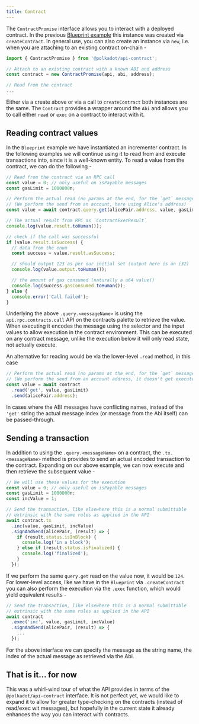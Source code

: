 ```yaml
---
title: Contract
---
```


The `ContractPromise` interface allows you to interact with a deployed contract. In the previous [Blueprint example](blueprint.md) this instance was created via `createContract`. In general use, you can also create an instance via `new`, i.e. when you are attaching to an existing contract on-chain -

```javascript
import { ContractPromise } from '@polkadot/api-contract';

// Attach to an existing contract with a known ABI and address
const contract = new ContractPromise(api, abi, address);

// Read from the contract
...
```

Either via a create above or via a call to `createContract` both instances are the same. The `Contract` provides a wrapper around the `Abi` and allows you to call either `read` or `exec` on a contract to interact with it.


## Reading contract values

In the `Blueprint` example we have instantiated an incrementer contract. In the following examples we will continue using it to read from and execute transactions into, since it is a well-known entity. To read a value from the contract, we can do the following -

```javascript
// Read from the contract via an RPC call
const value = 0; // only useful on isPayable messages
const gasLimit = 1000000n;

// Perform the actual read (no params at the end, for the `get` message)
// (We perform the send from an account, here using Alice's address)
const value = await contract.query.get(alicePair.address, value, gasLimit);

// The actual result from RPC as `ContractExecResult`
console.log(value.result.toHuman());

// check if the call was successful
if (value.result.isSuccess) {
  // data from the enum
  const success = value.result.asSuccess;

  // should output 123 as per our initial set (output here is an i32)
  console.log(value.output.toHuman());

  // the amount of gas consumed (naturally a u64 value()
  console.log(success.gasConsumed.toHuman());
} else {
  console.error('Call failed');
}
```

Underlying the above `.query.<messageName>` is using the `api.rpc.contracts.call` API on the contracts palette to retrieve the value. When executing it encodes the message using the selector and the input values to allow execution in the contract environment. This can be executed on any contract message, unlike the execution below it will only read state, not actually execute.

An alternative for reading would be via the lower-level `.read` method, in this case

```javascript
// Perform the actual read (no params at the end, for the `get` message)
// (We perform the send from an account address, it doesn't get executed)
const value = await contract
  .read('get', value, gasLimit)
  .send(alicePair.address);
```

In cases where the ABI messages have conflicting names, instead of the `'get'` string the actual message index (or message from the Abi itself) can be passed-through.

## Sending a transaction

In addition to using the `.query.<messageName>` on a contract, the `.tx.<messageName>` method is provides to send an actual encoded transaction to the contract. Expanding on our above example, we can now execute and then retrieve the subsequent value -

```javascript
// We will use these values for the execution
const value = 0; // only useful on isPayable messages
const gasLimit = 1000000n;
const incValue = 1;

// Send the transaction, like elsewhere this is a normal submittable
// extrinsic with the same rules as applied in the API
await contract.tx
  .inc(value, gasLimit, incValue)
  .signAndSend(alicePair, (result) => {
    if (result.status.isInBlock) {
      console.log('in a block');
    } else if (result.status.isFinalized) {
      console.log('finalized');
    }
  });
```

If we perform the same `query.get` read on the value now, it would be `124`. For lower-level access, like we have in the `Blueprint` via `.createContract` you can also perform the execution via the `.exec` function, which would yield equivalent results -

```javascript
// Send the transaction, like elsewhere this is a normal submittable
// extrinsic with the same rules as applied in the API
await contract
  .exec('inc', value, gasLimit, incValue)
  .signAndSend(alicePair, (result) => {
    ...
  });
```

For the above interface we can specify the message as the string name, the index of the actual message as retrieved via the Abi.

## That is it... for now

This was a whirl-wind tour of what the API provides in terms of the `@polkadot/api-contract` interface. It is not perfect yet, we would like to expand it to allow for greater type-checking on the contracts (instead of read/exec wit messages), but hopefully in the current state it already enhances the way you can interact with contracts.
